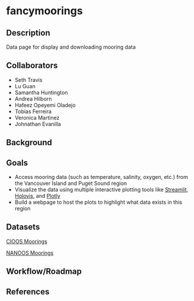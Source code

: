 # fancymoorings

## Description

Data page for display and downloading mooring data

## Collaborators

* Seth Travis
* Lu Guan
* Samantha Huntington
* Andrea Hilborn
* Hafeez Opeyemi Oladejo
* Tobias Ferreira
* Veronica Martinez
* Johnathan Evanilla

## Background

## Goals

* Access mooring data (such as temperature, salinity, oxygen, etc.) from the Vancouver Island and Puget Sound region
* Visualize the data using multiple interactive plotting tools like [Streamlit](https://streamlit.io/), [Holovis](https://holoviz.org/), and [Plotly](https://plotly.com/python/)
* Build a webpage to host the plots to highlight what data exists in this region

## Datasets

[CIOOS Moorings](https://catalogue.cioospacific.ca/dataset/ca-cioos_82656721-88e6-4543-90f1-edc35c0f42c9)

[NANOOS Moorings](https://nwem.apl.washington.edu/erddap/index.html)

## Workflow/Roadmap

## References




